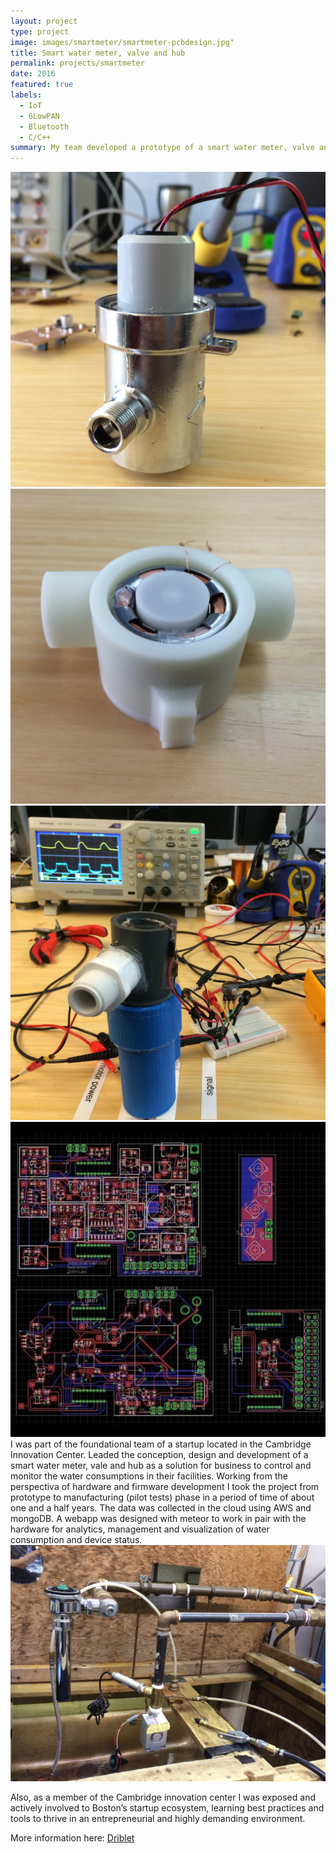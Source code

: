 ```yaml
---
layout: project
type: project
image: images/smartmeter/smartmeter-pcbdesign.jpg"
title: Smart water meter, valve and hub
permalink: projects/smartmeter
date: 2016
featured: true
labels:
  - IoT
  - 6LowPAN
  - Bluetooth
  - C/C++
summary: My team developed a prototype of a smart water meter, valve and hub to control and measure water flow in pipes of different diameters. For this purpose we developed a custom flow sensor and circuit boards based on the TI2560, powered by a lipo battery. The data provided by this IoT solution can then be processed and analized via web or mobile app.
---
```


<div class="ui small rounded images">
  <img class="ui image" src="../images/smartmeter/smartmeter-smartvalve.jpg">
  <img class="ui image" src="../images/smartmeter/smartmeter-prototype.jpg">
  <img class="ui image" src="../images/smartmeter/smartmeter-test.jpg">
  <img class="ui image" src="../images/smartmeter/smartmeter-pcbs.jpg">
</div>
I was part of the foundational team of a startup located in the Cambridge Innovation Center. Leaded the conception, design and development of a smart water meter, vale and hub as a solution for business to control and monitor the water consumptions in their facilities. Working from the perspectiva of hardware and firmware development I took the project from prototype to manufacturing (pilot tests) phase in a period of time of about one and a half years. The data was collected in the cloud using AWS and mongoDB. A webapp was designed with meteor to work in pair with the hardware for analytics, management and visualization of water consumption and device status.

<img class="ui medium right floated rounded image" src="../images/smartmeter/smartmeter-setting.jpg">

Also, as a member of the Cambridge innovation center I was exposed and actively involved to Boston’s startup ecosystem, learning best practices and tools to thrive in an
entrepreneurial and highly demanding environment.

More information here: <a href="https://techcrunch.com/2014/01/08/driblets-smart-water-meter-wants-to-track-your-home-water-usage/"><i class="large github icon"></i>Driblet</a>